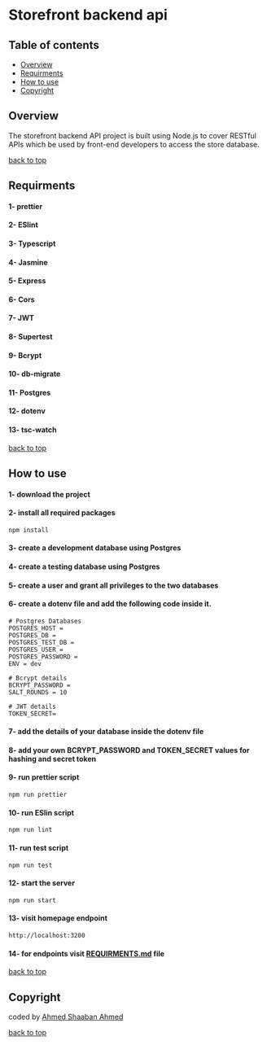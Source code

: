 # Storefront backend api

 ## Table of contents

 * [Overview](#overview)
 * [Requirments](#requirments)
 * [How to use](#how-to-use)
 * [Copyright](#copyright) 

 ## Overview
The storefront backend API project is built using Node.js to cover RESTful APIs which be used by front-end developers to access the store database.

[back to top](#table-of-contents)

 ## Requirments
 
#### 1- prettier
#### 2- ESlint
#### 3- Typescript
#### 4- Jasmine
#### 5- Express
#### 6- Cors
#### 7- JWT
#### 8- Supertest
#### 9- Bcrypt
#### 10- db-migrate
#### 11- Postgres
#### 12- dotenv
#### 13- tsc-watch

[back to top](#table-of-contents)


## How to use
#### 1- download the project
#### 2- install all required packages
`npm install`
#### 3- create a development database using Postgres
#### 4- create a testing database using Postgres
#### 5- create a user and grant all privileges to the two databases
#### 6- create a dotenv file and add the following code inside it.
```
# Postgres Databases
POSTGRES_HOST = 
POSTGRES_DB = 
POSTGRES_TEST_DB = 
POSTGRES_USER = 
POSTGRES_PASSWORD = 
ENV = dev

# Bcrypt details
BCRYPT_PASSWORD = 
SALT_ROUNDS = 10

# JWT details
TOKEN_SECRET= 
```
#### 7- add the details of your database inside the dotenv file
#### 8- add your own BCRYPT_PASSWORD and TOKEN_SECRET values for hashing and secret token
#### 9- run prettier script
`npm run prettier`
#### 10- run ESlin script
`npm run lint`
#### 11- run test script
`npm run test`
#### 12- start the server
`npm run start`
#### 13- visit homepage endpoint
`http://localhost:3200`
#### 14- for endpoints visit [REQUIRMENTS.md](REQUIREMENTS.md) file

[back to top](#table-of-contents)

## Copyright
coded by [Ahmed Shaaban Ahmed](https://www.linkedin.com/in/ahmed-shaaban2210/)

[back to top](#table-of-contents)
